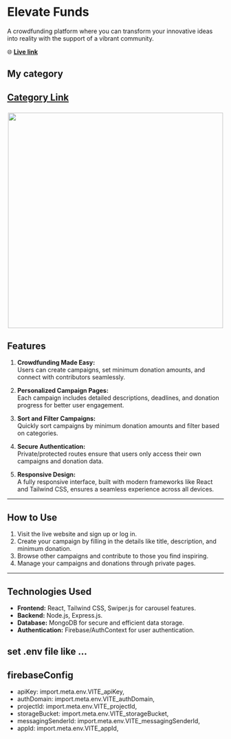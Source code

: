 # **Elevate Funds**  

A crowdfunding platform where you can transform your innovative ideas into reality with the support of a vibrant community.

🌐 **[Live link](https://majestic-option-413711.web.app/)**  
## My category 
**[Category Link](https://docs.google.com/document/d/1YQytgBxCeXVy7SxTiulD_f9kSl7x3gBFmpJ4iRTX3V8/edit?tab=t.0)**
---

###

<div align="center">
  <img height="500"  src="https://i.ibb.co.com/vv6xR7P1/Elevate-Funds.png"  />
</div>

###

## Features  
1. **Crowdfunding Made Easy:**  
   Users can create campaigns, set minimum donation amounts, and connect with contributors seamlessly.

2. **Personalized Campaign Pages:**  
   Each campaign includes detailed descriptions, deadlines, and donation progress for better user engagement.

3. **Sort and Filter Campaigns:**  
   Quickly sort campaigns by minimum donation amounts and filter based on categories.

4. **Secure Authentication:**  
   Private/protected routes ensure that users only access their own campaigns and donation data.

5. **Responsive Design:**  
   A fully responsive interface, built with modern frameworks like React and Tailwind CSS, ensures a seamless experience across all devices.

---

## How to Use  
1. Visit the live website and sign up or log in.  
2. Create your campaign by filling in the details like title, description, and minimum donation.  
3. Browse other campaigns and contribute to those you find inspiring.  
4. Manage your campaigns and donations through private pages.  

---

## Technologies Used  
- **Frontend:** React, Tailwind CSS, Swiper.js for carousel features.  
- **Backend:** Node.js, Express.js.  
- **Database:** MongoDB for secure and efficient data storage.  
- **Authentication:** Firebase/AuthContext for user authentication.  

## set .env file like ...
## firebaseConfig 
  - apiKey: import.meta.env.VITE_apiKey,
  - authDomain: import.meta.env.VITE_authDomain,
  - projectId: import.meta.env.VITE_projectId,
  - storageBucket: import.meta.env.VITE_storageBucket,
  - messagingSenderId: import.meta.env.VITE_messagingSenderId,
  - appId: import.meta.env.VITE_appId,
